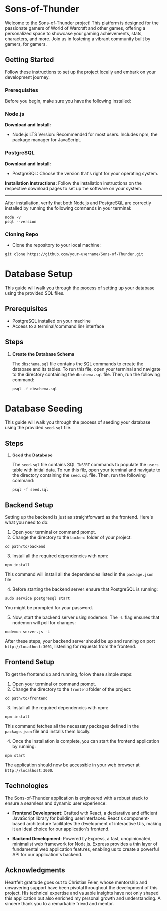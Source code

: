 # Sons-of-Thunder

Welcome to the Sons-of-Thunder project! This platform is designed for the passionate gamers of World of Warcraft and other games, offering a personalized space to showcase your gaming achievements, stats, characters, and more. Join us in fostering a vibrant community built by gamers, for gamers.

## Getting Started

Follow these instructions to set up the project locally and embark on your development journey.

### Prerequisites
Before you begin, make sure you have the following installed:

### Node.js
**Download and Install:**
- Node.js LTS Version: Recommended for most users. Includes npm, the package manager for JavaScript.

### PostgreSQL
**Download and Install:**
- PostgreSQL: Choose the version that's right for your operating system.

**Installation Instructions:**
Follow the installation instructions on the respective download pages to set up the software on your system.

---

After installation, verify that both Node.js and PostgreSQL are correctly installed by running the following commands in your terminal:

```
node -v
psql --version
```

### Cloning Repo
- Clone the repository to your local machine:
```
git clone https://github.com/your-username/Sons-of-Thunder.git
```


# Database Setup

This guide will walk you through the process of setting up your database using the provided SQL files.

## Prerequisites

- PostgreSQL installed on your machine
- Access to a terminal/command line interface

## Steps

1. **Create the Database Schema**

   The `dbschema.sql` file contains the SQL commands to create the database and its tables. To run this file, open your terminal and navigate to the directory containing the `dbschema.sql` file. Then, run the following command:

   ```
   psql -f dbschema.sql
   ```

# Database Seeding

This guide will walk you through the process of seeding your database using the provided `seed.sql` file.

## Steps

1. **Seed the Database**

   The `seed.sql` file contains SQL `INSERT` commands to populate the `users` table with initial data. To run this file, open your terminal and navigate to the directory containing the `seed.sql` file. Then, run the following command:

   ```
   psql -f seed.sql
   ```
   
## Backend Setup

Setting up the backend is just as straightforward as the frontend. Here's what you need to do:

1. Open your terminal or command prompt.
2. Change the directory to the `backend` folder of your project:
```
cd path/to/backend
```
3. Install all the required dependencies with npm:
```
npm install
```
This command will install all the dependencies listed in the `package.json` file.

4. Before starting the backend server, ensure that PostgreSQL is running:
```
sudo service postgresql start
```
You might be prompted for your password.

5. Now, start the backend server using nodemon. The `-L` flag ensures that nodemon will poll for changes:
```
nodemon server.js -L
```

After these steps, your backend server should be up and running on port `http://localhost:3001`, listening for requests from the frontend.

## Frontend Setup

To get the frontend up and running, follow these simple steps:

1. Open your terminal or command prompt.
2. Change the directory to the `frontend` folder of the project:
```
cd path/to/frontend
```
3. Install all the required dependencies with npm:
```
npm install
```
This command fetches all the necessary packages defined in the `package.json` file and installs them locally.

4. Once the installation is complete, you can start the frontend application by running:
```
npm start
```

The application should now be accessible in your web browser at `http://localhost:3000`.

## Technologies
The Sons-of-Thunder application is engineered with a robust stack to ensure a seamless and dynamic user experience:

- **Frontend Development**: Crafted with React, a declarative and efficient JavaScript library for building user interfaces. React's component-based architecture facilitates the development of interactive UIs, making it an ideal choice for our application's frontend.

- **Backend Development**: Powered by Express, a fast, unopinionated, minimalist web framework for Node.js. Express provides a thin layer of fundamental web application features, enabling us to create a powerful API for our application's backend.


## Acknowledgments

Heartfelt gratitude goes out to Christian Feier, whose mentorship and unwavering support have been pivotal throughout the development of this project. His technical expertise and valuable insights have not only shaped this application but also enriched my personal growth and understanding. A sincere thank you to a remarkable friend and mentor.
